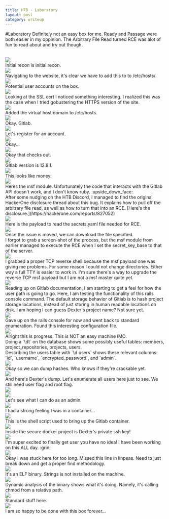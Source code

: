 ```yaml
---
title: HTB - Laboratory
layout: post
category: writeup
---
```


#Laboratory
Definitely not an easy box for me.  Ready and Passage were both easier in my oppinion.  The Arbitrary File Read turned RCE was  alot of fun to read about and try out though. 

<br/>
<img src="../assets/img/htb/easy/Laboratory/nmap.png">
<br/>
Initial recon is initial recon.

<br/>
<img src="../assets/img/htb/easy/Laboratory/etchosts.png">
<br/>
Navigating to the website, it's clear we have to add this to to /etc/hosts/.

<br/>
<img src="../assets/img/htb/easy/Laboratory/usersmaybe.png">
<br/>
Potential user accounts on the box.

<br/>
<img src="../assets/img/htb/easy/Laboratory/nmap.png">
<br/>
Looking at the SSL cert I noticed something interesting.  I realized this was the case when I tried gobustering the HTTPS version of the site.

<br/>
<img src="../assets/img/htb/easy/Laboratory/githosts.png">
<br/>
Added the virtual host domain to /etc/hosts.

<br/>
<img src="../assets/img/htb/easy/Laboratory/gitlab.png">
<br/>
Okay.  Gitlab.

<br/>
<img src="../assets/img/htb/easy/Laboratory/register.png">
<br/>
Let's register for an account.

<br/>
<img src="../assets/img/htb/easy/Laboratory/emaildoamin.png">
<br/>
Okay...

<br/>
<img src="../assets/img/htb/easy/Laboratory/email.png">
<br/>
Okay that checks out.

<br/>
<img src="../assets/img/htb/easy/Laboratory/gitlabversion.png">
<br/>
Gitlab version is 12.8.1.

<br/>
<img src="../assets/img/htb/easy/Laboratory/gitlabfilereadrce.png">
<br/>
This looks like money.

<br/>
<img src="../assets/img/htb/easy/Laboratory/msf1.png">
<br/>
Heres the msf module.  Unfortunately the code that interacts with the Gitlab API doesn't work, and I don't know ruby. :upside_down_face:

<br/>
After some nudging on the HTB Discord, I managed to find the original HackerOne disclosure thread about this bug. It explains how to pull off the arbitrary file read, as well as how to turn that into an RCE.  [Here's the disclosure.](https://hackerone.com/reports/827052)

<br/>
<img src="../assets/img/htb/easy/Laboratory/AFR1.png">
<br/>
Here is the payload to read the secrets.yaml file needed for RCE.

<br/>
<img src="../assets/img/htb/easy/Laboratory/AFR2.png">
<br/>
Once the issue is moved, we can download the file specified.

<br/>
I forgot to grab a screen-shot of the process, but the msf module from earlier managed to execute the RCE when I set the secret_key_base to that of the server.

<br/>
<img src="../assets/img/htb/easy/Laboratory/rev.png">
<br/>
I grabbed a proper TCP reverse shell because the msf payload one was giving me problems.  For some reason I could not change directories.  Either way a full TTY is easier to work in.  I'm sure there's a way to upgrade the reverse TCP msf payload but I am not a msf master quite yet.

<br/>
<img src="../assets/img/htb/easy/Laboratory/rails-console.png">
<br/>
Reading up on Gitlab documentation, I am starting to get a feel for how the user path is going to go.  Here, I am testing the functionality of this rails console command.  The default storage behavior of Gitlab is to hash project storage locations, instead of just storing in human readable locations on disk.  I am hoping I can guess Dexter's project name? Not sure yet.


<br/>
<img src="../assets/img/htb/easy/Laboratory/database.png">
<br/>
Gave up on the rails console for now and went back to standard enumeration. Found this interesting configuration file.

<br/>
<img src="../assets/img/htb/easy/Laboratory/psql1.png">
<br/>
Alright this is progress.  This is NOT an easy machine IMO.

<br/>
Doing a `\dt` on the database shows some possibly useful tables: members, project_repositories, projects, users.

<br/>
Describing the users table with `\d users` shows these relevant columns: `id`, `username`, `encrypted_password`, and `admin`. 

<br/>
<img src="../assets/img/htb/easy/Laboratory/nix-dump.png">
<br/>
Okay so we can dump hashes.  Who knows if they're crackable yet.

<br/>
<img src="../assets/img/htb/easy/Laboratory/dex-dump.png">
<br/>
And here's Dexter's dump. Let's enumerate all users here just to see.  We still need user flag and root flag.

<br/>
<img src="../assets/img/htb/easy/Laboratory/admin1.png">
<br/>
<img src="../assets/img/htb/easy/Laboratory/admin2.png">
<br/>
Let's see what I can do as an admin.

<br/>
<img src="../assets/img/htb/easy/Laboratory/securedocker.png">
<br/>
I had a strong feeling I was in a container...

<br/>
<img src="../assets/img/htb/easy/Laboratory/dockerscript.png">
<br/>
This is the shell script used to bring up the Gitlab container.

<br/>
<img src="../assets/img/htb/easy/Laboratory/ssh-key.png">
<br/>
Inside the secure docker project is Dexter's private ssh key!

<br/>
<img src="../assets/img/htb/easy/Laboratory/dextershell.png">
<br/>
I'm super excited to finally get user you have no idea! I have been working on this ALL day. :grin:

<br/>
<img src="../assets/img/htb/easy/Laboratory/docker-sec.png">
<br/>
Okay I was stuck here for too long.  Missed this line in linpeas.  Need to just break down and get a proper find methodology.

<br/>
<img src="../assets/img/htb/easy/Laboratory/docker-sec2.png">
<br/>
It's an ELF binary.  Strings is not installed on the machine.

<br/>
<img src="../assets/img/htb/easy/Laboratory/ltrace.png">
<br/>
Dynamic analysis of the binary shows what it's doing.  Namely, it's calling chmod from a relative path.

<br/>
<img src="../assets/img/htb/easy/Laboratory/privesc.png">
<br/>
Standard stuff here.

<br/>
<img src="../assets/img/htb/easy/Laboratory/root.png">
<br/>
I am so happy to be done with this box forever...

